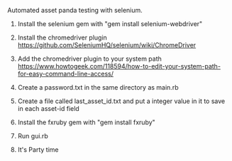 Automated asset panda testing with selenium.


1. Install the selenium gem with "gem install selenium-webdriver"

2. Install the chromedriver plugin 
   https://github.com/SeleniumHQ/selenium/wiki/ChromeDriver

3. Add the chromedriver plugin to your system path      
   https://www.howtogeek.com/118594/how-to-edit-your-system-path-for-easy-command-line-access/

4. Create a password.txt in the same directory as main.rb

5. Create a file called last_asset_id.txt and put a integer value in it to save in each        asset-id field

5. Install the fxruby gem with "gem install fxruby"

4. Run gui.rb

5. It's Party time
